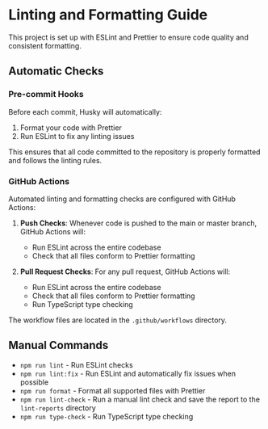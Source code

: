 # Linting and Formatting Guide

This project is set up with ESLint and Prettier to ensure code quality and consistent formatting.

## Automatic Checks

### Pre-commit Hooks

Before each commit, Husky will automatically:

1. Format your code with Prettier
2. Run ESLint to fix any linting issues

This ensures that all code committed to the repository is properly formatted and follows the linting rules.

### GitHub Actions

Automated linting and formatting checks are configured with GitHub Actions:

1. **Push Checks**: Whenever code is pushed to the main or master branch, GitHub Actions will:

   - Run ESLint across the entire codebase
   - Check that all files conform to Prettier formatting

2. **Pull Request Checks**: For any pull request, GitHub Actions will:
   - Run ESLint across the entire codebase
   - Check that all files conform to Prettier formatting
   - Run TypeScript type checking

The workflow files are located in the `.github/workflows` directory.

## Manual Commands

- `npm run lint` - Run ESLint checks
- `npm run lint:fix` - Run ESLint and automatically fix issues when possible
- `npm run format` - Format all supported files with Prettier
- `npm run lint-check` - Run a manual lint check and save the report to the `lint-reports` directory
- `npm run type-check` - Run TypeScript type checking
